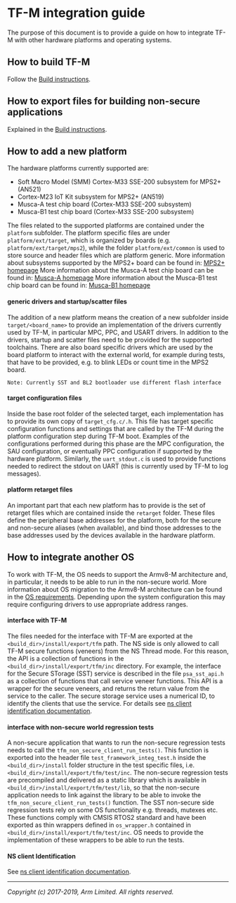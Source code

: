 # TF-M integration guide
The purpose of this document is to provide a guide on how to integrate TF-M with
other hardware platforms and operating systems.
## How to build TF-M
Follow the [Build instructions](tfm_build_instruction.md).

## How to export files for building non-secure applications
Explained in the [Build instructions](tfm_build_instruction.md).

## How to add a new platform
The hardware platforms currently supported are:

* Soft Macro Model (SMM) Cortex-M33 SSE-200 subsystem for MPS2+ (AN521)
* Cortex-M23 IoT Kit subsystem for MPS2+ (AN519)
* Musca-A test chip board (Cortex-M33 SSE-200 subsystem)
* Musca-B1 test chip board (Cortex-M33 SSE-200 subsystem)

The files related to the supported platforms are contained under the `platform`
subfolder. The platform specific files are under `platform/ext/target`, which is
organized by boards (e.g. `platform/ext/target/mps2`), while the folder
`platform/ext/common` is used to store source and header files which are
platform generic.
More information about subsystems supported by the MPS2+ board can be found in:
[MPS2+ homepage](https://developer.arm.com/products/system-design/development-boards/fpga-prototyping-boards/mps2)
More information about the Musca-A test chip board can be found in:
[Musca-A homepage](https://developer.arm.com/products/system-design/development-boards/iot-test-chips-and-boards/musca-a-test-chip-board)
More information about the Musca-B1 test chip board can be found in:
[Musca-B1 homepage](https://www.arm.com/products/development-tools/development-boards/musca-b1-iot)

#### generic drivers and startup/scatter files
The addition of a new platform means the creation of a new subfolder inside
`target/<board_name>` to provide an implementation of the drivers currently used
by TF-M, in particular MPC, PPC, and USART drivers. In addition to the drivers,
startup and scatter files need to be provided for the supported toolchains.
There are also board specific drivers which are used by the board platform to
interact with the external world, for example during tests, that have to be
provided, e.g. to blink LEDs or count time in the MPS2 board.

`Note: Currently SST and BL2 bootloader use different flash interface`

#### target configuration files
Inside the base root folder of the selected target, each implementation has to
provide its own copy of `target_cfg.c/.h`. This file has target specific
configuration functions and settings that are called by the TF-M during the
platform configuration step during TF-M boot. Examples of the configurations
performed during this phase are the MPC configuration, the SAU configuration,
or eventually PPC configuration if supported by the hardware platform.
Similarly, the `uart_stdout.c` is used to provide functions needed to redirect
the stdout on UART (this is currently used by TF-M to log messages).

#### platform retarget files
An important part that each new platform has to provide is the set of retarget
files which are contained inside the `retarget` folder. These files define the
peripheral base addresses for the platform, both for the secure and non-secure
aliases (when available), and bind those addresses to the base addresses used by
the devices available in the hardware platform.

## How to integrate another OS
To work with TF-M, the OS needs to support the Armv8-M architecture and,
in particular, it needs to be able to run in the non-secure world. More
information about OS migration to the Armv8-M architecture can be found in the
[OS requirements](os_migration_guide_armv8m.md). Depending upon the system
configuration this may require configuring drivers to use appropriate address
ranges.

#### interface with TF-M
The files needed for the interface with TF-M are exported at the
`<build_dir>/install/export/tfm` path. The NS side is only allowed to call TF-M
secure functions (veneers) from the NS Thread mode. For this reason, the API is
a collection of functions in the `<build_dir>/install/export/tfm/inc`
directory. For example, the interface for the Secure STorage (SST) service
is described in the file `psa_sst_api.h` as a collection of
functions that call service veneer functions. This API is a wrapper for the
secure veneers, and returns the return value from the service to the caller.
The secure storage service uses a numerical ID, to identify the clients that use
the service. For details see
[ns client identification documentation](tfm_ns_client_identification.md).

#### interface with non-secure world regression tests
A non-secure application that wants to run the non-secure regression tests
needs to call the `tfm_non_secure_client_run_tests()`. This function is
exported into the header file `test_framework_integ_test.h` inside the
`<build_dir>/install` folder structure in the test specific files, i.e.
`<build_dir>/install/export/tfm/test/inc`. The non-secure regression tests are
precompiled and delivered as a static library which is available in
`<build_dir>/install/export/tfm/test/lib`, so that the non-secure application
needs to link against the library to be able to invoke the
`tfm_non_secure_client_run_tests()` function. The SST non-secure side regression
tests rely on some OS functionality e.g. threads, mutexes etc. These functions
comply with CMSIS RTOS2 standard and have been exported as thin wrappers defined
in `os_wrapper.h` contained in `<build_dir>/install/export/tfm/test/inc`. OS
needs to provide the implementation of these wrappers to be able to run the
tests.

#### NS client Identification
See [ns client identification documentation](tfm_ns_client_identification.md).

--------------

*Copyright (c) 2017-2019, Arm Limited. All rights reserved.*
